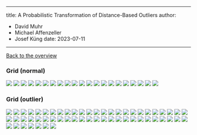 
---
title: A Probabilistic Transformation of Distance-Based Outliers
author:
  - David Muhr
  - Michael Affenzeller
  - Josef Küng
date: 2023-07-11
---

[Back to the overview](/)

### Grid (normal)

![](/images/grid/normal/35.png)
![](/images/grid/normal/36.png)
![](/images/grid/normal/37.png)
![](/images/grid/normal/38.png)
![](/images/grid/normal/39.png)
![](/images/grid/normal/40.png)
![](/images/grid/normal/41.png)
![](/images/grid/normal/42.png)
![](/images/grid/normal/43.png)
![](/images/grid/normal/44.png)
![](/images/grid/normal/45.png)
![](/images/grid/normal/46.png)
![](/images/grid/normal/47.png)
![](/images/grid/normal/48.png)
![](/images/grid/normal/49.png)
![](/images/grid/normal/50.png)
![](/images/grid/normal/51.png)
![](/images/grid/normal/52.png)
![](/images/grid/normal/53.png)
![](/images/grid/normal/54.png)
![](/images/grid/normal/55.png)

### Grid (outlier)

![](/images/grid/outlier/0.png)
![](/images/grid/outlier/1.png)
![](/images/grid/outlier/10.png)
![](/images/grid/outlier/11.png)
![](/images/grid/outlier/12.png)
![](/images/grid/outlier/13.png)
![](/images/grid/outlier/14.png)
![](/images/grid/outlier/15.png)
![](/images/grid/outlier/16.png)
![](/images/grid/outlier/17.png)
![](/images/grid/outlier/18.png)
![](/images/grid/outlier/19.png)
![](/images/grid/outlier/2.png)
![](/images/grid/outlier/20.png)
![](/images/grid/outlier/21.png)
![](/images/grid/outlier/22.png)
![](/images/grid/outlier/23.png)
![](/images/grid/outlier/24.png)
![](/images/grid/outlier/25.png)
![](/images/grid/outlier/26.png)
![](/images/grid/outlier/27.png)
![](/images/grid/outlier/28.png)
![](/images/grid/outlier/29.png)
![](/images/grid/outlier/3.png)
![](/images/grid/outlier/30.png)
![](/images/grid/outlier/31.png)
![](/images/grid/outlier/32.png)
![](/images/grid/outlier/33.png)
![](/images/grid/outlier/34.png)
![](/images/grid/outlier/4.png)
![](/images/grid/outlier/5.png)
![](/images/grid/outlier/56.png)
![](/images/grid/outlier/57.png)
![](/images/grid/outlier/58.png)
![](/images/grid/outlier/59.png)
![](/images/grid/outlier/6.png)
![](/images/grid/outlier/60.png)
![](/images/grid/outlier/61.png)
![](/images/grid/outlier/62.png)
![](/images/grid/outlier/63.png)
![](/images/grid/outlier/64.png)
![](/images/grid/outlier/65.png)
![](/images/grid/outlier/66.png)
![](/images/grid/outlier/67.png)
![](/images/grid/outlier/68.png)
![](/images/grid/outlier/69.png)
![](/images/grid/outlier/7.png)
![](/images/grid/outlier/70.png)
![](/images/grid/outlier/71.png)
![](/images/grid/outlier/72.png)
![](/images/grid/outlier/73.png)
![](/images/grid/outlier/74.png)
![](/images/grid/outlier/75.png)
![](/images/grid/outlier/76.png)
![](/images/grid/outlier/77.png)
![](/images/grid/outlier/8.png)
![](/images/grid/outlier/9.png)
